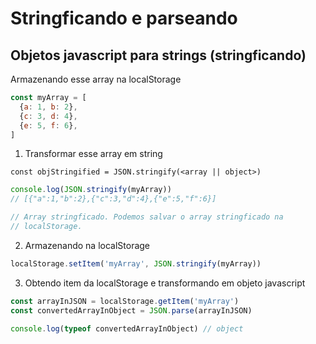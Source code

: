 # Stringficando e parseando

## Objetos javascript para strings (stringficando)

Armazenando esse array na localStorage

```js
const myArray = [
  {a: 1, b: 2},
  {c: 3, d: 4},
  {e: 5, f: 6},
]
```

1. Transformar esse array em string

`const objStringified = JSON.stringify(<array || object>)`

```js
console.log(JSON.stringify(myArray)) 
// [{"a":1,"b":2},{"c":3,"d":4},{"e":5,"f":6}]

// Array stringficado. Podemos salvar o array stringficado na 
// localStorage.
```

2. Armazenando na localStorage

```js
localStorage.setItem('myArray', JSON.stringify(myArray))
```

3. Obtendo item da localStorage e transformando em objeto javascript

```js
const arrayInJSON = localStorage.getItem('myArray')
const convertedArrayInObject = JSON.parse(arrayInJSON)

console.log(typeof convertedArrayInObject) // object
```